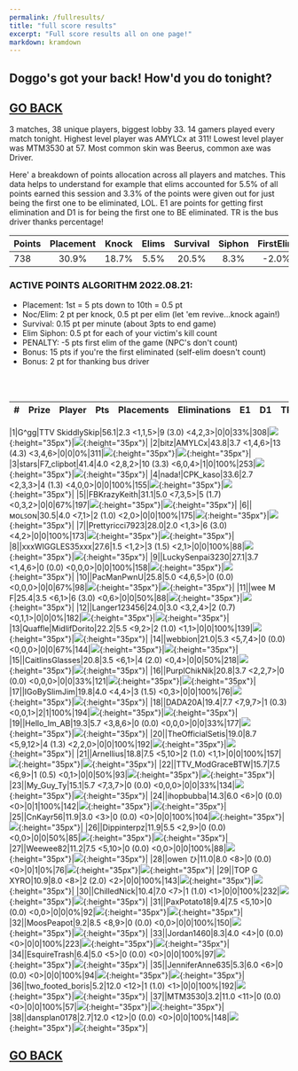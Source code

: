 ```yaml
---
permalink: /fullresults/
title: "full score results"
excerpt: "Full score results all on one page!"
markdown: kramdown
---
```

<meta http-equiv="refresh" content="30">

## Doggo's got your back! How'd you do tonight?
## [GO BACK](https://www.kaso.gg)

3 matches, 38 unique players, biggest lobby 33. 14 gamers played every match tonight. Highest level player was AMYLCx at 311! Lowest level player was MTM3530 at 57. Most common skin was Beerus, common axe was Driver.

Here' a breakdown of points allocation across all players and matches. This data helps to understand for example that elims accounted for 5.5% of all points earned this session and 3.3% of the points were given out for just being the first one to be eliminated, LOL. E1 are points for getting first elimination and D1 is for being the first one to BE eliminated. TR is the bus driver thanks percentage!
 
| Points | Placement | Knock | Elims | Survival | Siphon | FirstElim | FirstDead | ThanksBus |
| :--- | :----: | :----: | :----: | :----: | :----: | :----: | :----: | :----: |
|738|30.9%|18.7%|5.5%|20.5%|8.3%|-2.0%|3.3%|14.9%|

### ACTIVE POINTS ALGORITHM 2022.08.21:
- Placement: 1st = 5 pts down to 10th = 0.5 pt
- Noc/Elim: 2 pt per knock, 0.5 pt per elim (let 'em revive...knock again!)
- Survival: 0.15 pt per minute (about 3pts to end game)
- Elim Siphon: 0.5 pt for each of your victim's kill count
- PENALTY: -5 pts first elim of the game (NPC's don't count)
- Bonus: 15 pts if you're the first eliminated (self-elim doesn't count)
- Bonus: 2 pt for thanking bus driver
<br>
<br>

| # | Prize | Player | Pts | Placements | Eliminations | E1 | D1 | TR | Lvl | Skin | Axe |
| :----: | :--- | :--- | :----: | :--- | :--- | :----: | :----: | :----: | :----: | :----: | :----: |
 
 |1|G^gg|TTV SkiddlySkip|56.1|2.3 <1,1,5>|9 (3.0) <4,2,3>|0|0|33%|308|![](https://media.fortniteapi.io/images/04d0044a926503aec44d178b7cbf227b/transparent.png){:height="35px"}|![](https://media.fortniteapi.io/images/895655a-7f0c2ad-e3a4aa8-983ef5e/transparent.png){:height="35px"}|
|2|bitz|AMYLCx|43.8|3.7 <1,4,6>|13 (4.3) <3,4,6>|0|0|0%|311|![](https://media.fortniteapi.io/images/04d7bd3eed40ebe4794958c43e213398/transparent.png){:height="35px"}|![](https://media.fortniteapi.io/images/ec32e95-f5e82af-93e78e7-d72ff97/transparent.png){:height="35px"}|
|3|stars|F7_clipbot|41.4|4.0 <2,8,2>|10 (3.3) <6,0,4>|1|0|100%|253|![](https://media.fortniteapi.io/images/5d6b82ff761b71350a84f2ed1fe9275f/transparent.png){:height="35px"}|![](https://media.fortniteapi.io/images/7e4d9d90ef6974521b3e210b19f1ade1/transparent.png){:height="35px"}|
|4|nada!|CPK_kaso|33.6|2.7 <2,3,3>|4 (1.3) <4,0,0>|0|0|100%|155|![](https://media.fortniteapi.io/images/1ac9c1fbd6c3ffa94a38d1037e4c0156/transparent.png){:height="35px"}|![](https://media.fortniteapi.io/images/eb390e0a1e7ff085ff8c1e7a5a3afa53/transparent.png){:height="35px"}|
|5||FBKrazyKeith|31.1|5.0 <7,3,5>|5 (1.7) <0,3,2>|0|0|67%|197|![](https://media.fortniteapi.io/images/c765c24d97490acabfe948bbac2318bf/transparent.png){:height="35px"}|![](https://media.fortniteapi.io/images/6611610a7c2c07da2930b683dde37eef/transparent.png){:height="35px"}|
|6||ᴍᴏʟꜱᴏɴ|30.5|4.0 <7,1>|2 (1.0) <2,0>|0|0|100%|175|![](https://media.fortniteapi.io/images/a97caf0bd36ab4c7fa271683ddb78c8c/transparent.png){:height="35px"}|![](https://media.fortniteapi.io/images/7129fe22482a29f1fdacec0628cc095a/transparent.png){:height="35px"}|
|7||Prettyricci7923|28.0|2.0 <1,3>|6 (3.0) <4,2>|0|0|100%|173|![](https://media.fortniteapi.io/images/809638491b83f670f460a07a2884ae79/transparent.png){:height="35px"}|![](https://media.fortniteapi.io/images/27c78852c68ab89dae462dd4749cf991/transparent.png){:height="35px"}|
|8||xxxWIGGLES35xxx|27.6|1.5 <1,2>|3 (1.5) <2,1>|0|0|100%|88|![](https://media.fortniteapi.io/images/17489d8dc4858bfe76f96537f85110ec/transparent.png){:height="35px"}|![](https://media.fortniteapi.io/images/29bb311ca8def3abb5e485a31c68a32d/transparent.png){:height="35px"}|
|9||LuckySenpai3230|27.1|3.7 <1,4,6>|0 (0.0) <0,0,0>|0|0|100%|158|![](https://media.fortniteapi.io/images/30c48e9-653d8e7-02bb621-1ad8e31/transparent.png){:height="35px"}|![](https://media.fortniteapi.io/images/d05d0ccff103c03578932034873e35a6/transparent.png){:height="35px"}|
|10||PacManPwnU|25.8|5.0 <4,6,5>|0 (0.0) <0,0,0>|0|0|67%|98|![](https://media.fortniteapi.io/images/6ee43a20a84f5fffebfe008e176575a1/transparent.png){:height="35px"}|![](https://media.fortniteapi.io/images/b9ef8159c41c70190910adb40ced2ced/transparent.png){:height="35px"}|
|11||wee M F|25.4|3.5 <6,1>|6 (3.0) <0,6>|0|0|50%|88|![](https://media.fortniteapi.io/images/5c18b43c1fe1f3da387508f824dd7356/transparent.png){:height="35px"}|![](https://media.fortniteapi.io/images/285f79e41b48fdacb3d3fb867972558a/transparent.png){:height="35px"}|
|12||Langer123456|24.0|3.0 <3,2,4>|2 (0.7) <0,1,1>|0|0|0%|182|![](https://media.fortniteapi.io/images/50880d15eb86d414d6752e5c1664c4a3/transparent.png){:height="35px"}|![](https://media.fortniteapi.io/images/0692194-9c5b386-445cf82-2cb484d/transparent.png){:height="35px"}|
|13|Quaffle|MidlifDorito|22.2|5.5 <9,2>|2 (1.0) <1,1>|0|0|100%|139|![](https://media.fortniteapi.io/images/117f54c-2985b28-ee59013-a625629/transparent.png){:height="35px"}|![](https://media.fortniteapi.io/images/7500ad3-1ad26f5-c425093-84deca6/transparent.png){:height="35px"}|
|14||webbion|21.0|5.3 <5,7,4>|0 (0.0) <0,0,0>|0|0|67%|144|![](https://media.fortniteapi.io/images/4a547a98addf2e2f7b8e14ca5e8bb046/transparent.png){:height="35px"}|![](https://media.fortniteapi.io/images/9bfd9bacc26801f4fd617575e69ecbb9/transparent.png){:height="35px"}|
|15||CaitlinsGlasses|20.8|3.5 <6,1>|4 (2.0) <0,4>|0|0|50%|218|![](https://media.fortniteapi.io/images/29973af14bd85f0b3d2a7f61a091c3b2/transparent.png){:height="35px"}|![](https://media.fortniteapi.io/images/8fdcb662208513beca0c8733c7ab79cf/transparent.png){:height="35px"}|
|16||PurplChikNik|20.8|3.7 <2,2,7>|0 (0.0) <0,0,0>|0|0|33%|121|![](https://media.fortniteapi.io/images/01f9b143d6d05cfbc4bebd0f267aec87/transparent.png){:height="35px"}|![](https://media.fortniteapi.io/images/eba46c73e2326d1268ff1964893dc0d6/transparent.png){:height="35px"}|
|17||IGoBySlimJim|19.8|4.0 <4,4>|3 (1.5) <0,3>|0|0|100%|76|![](https://media.fortniteapi.io/images/563d1ba1d0a8f2b9cf438c3c06c985d4/transparent.png){:height="35px"}|![](https://media.fortniteapi.io/images/3e5a1599e8620abd44155917aa2f5b2c/transparent.png){:height="35px"}|
|18||DADA20A|19.4|7.7 <7,9,7>|1 (0.3) <0,0,1>|2|1|100%|194|![](https://media.fortniteapi.io/images/259bbb826124247449be37942a36e80c/transparent.png){:height="35px"}|![](https://media.fortniteapi.io/images/601615d56d031aa3836032a01a9cfb81/transparent.png){:height="35px"}|
|19||Hello_Im_AB|19.3|5.7 <3,8,6>|0 (0.0) <0,0,0>|0|0|33%|177|![](https://media.fortniteapi.io/images/4eeca0c-54bb892-ff4f01a-6538f2a/transparent.png){:height="35px"}|![](https://media.fortniteapi.io/images/d2e8284-fb06feb-ea3fbe3-c41fd8b/transparent.png){:height="35px"}|
|20||TheOfficialSetis|19.0|8.7 <5,9,12>|4 (1.3) <2,2,0>|0|0|100%|192|![](https://media.fortniteapi.io/images/17489d8dc4858bfe76f96537f85110ec/transparent.png){:height="35px"}|![](https://media.fortniteapi.io/images/410610492f7995d07f15c168b2376cb9/transparent.png){:height="35px"}|
|21||Arnellius|18.8|7.5 <5,10>|2 (1.0) <1,1>|0|0|100%|157|![](https://media.fortniteapi.io/images/42f90dc95a07f89198fda80ed490431a/transparent.png){:height="35px"}|![](https://media.fortniteapi.io/images/0692194-9c5b386-445cf82-2cb484d/transparent.png){:height="35px"}|
|22||TTV_ModGraceBTW|15.7|7.5 <6,9>|1 (0.5) <0,1>|0|0|50%|93|![](https://media.fortniteapi.io/images/4c7b2bfe828c5938e908a6a5d9cea53f/transparent.png){:height="35px"}|![](https://media.fortniteapi.io/images/11fb2f899525462b4405135ee5e8f35a/transparent.png){:height="35px"}|
|23||My_Guy_Ty|15.1|5.7 <7,3,7>|0 (0.0) <0,0,0>|0|0|33%|134|![](https://media.fortniteapi.io/images/d930dba-8e19b63-a6d5d94-6978fe3/transparent.png){:height="35px"}|![](https://media.fortniteapi.io/images/65e15ffba968b03d600a5411704876e4/transparent.png){:height="35px"}|
|24||ihopbubba|14.3|6.0 <6>|0 (0.0) <0>|0|1|100%|142|![](https://media.fortniteapi.io/images/9873376-84e54dd-54c54dd-9ce5a82/transparent.png){:height="35px"}|![](https://media.fortniteapi.io/images/d0ede8f-343a5e4-ca342cf-06f23a6/transparent.png){:height="35px"}|
|25||CnKayr56|11.9|3.0 <3>|0 (0.0) <0>|0|0|100%|104|![](https://media.fortniteapi.io/images/5d89d43829d59c68aa1abef962f170fc/transparent.png){:height="35px"}|![](https://media.fortniteapi.io/images/410610492f7995d07f15c168b2376cb9/transparent.png){:height="35px"}|
|26||Dippinterpz|11.9|5.5 <2,9>|0 (0.0) <0,0>|0|0|50%|85|![](https://media.fortniteapi.io/images/d96579630a4aa5fc9d427fbeec8ab712/transparent.png){:height="35px"}|![](https://media.fortniteapi.io/images/31f44723a0b23043731f87bb09bf0e54/transparent.png){:height="35px"}|
|27||Weewee82|11.2|7.5 <5,10>|0 (0.0) <0,0>|0|0|100%|88|![](https://media.fortniteapi.io/images/028810044b02bf1b9072943be2967b27/transparent.png){:height="35px"}|![](https://media.fortniteapi.io/images/10ae055a6c6c8bd350a4d6d31917e0e3/transparent.png){:height="35px"}|
|28||owen ひ|11.0|8.0 <8>|0 (0.0) <0>|0|1|0%|76|![](https://media.fortniteapi.io/images/50a7630-b43c2cc-ddf1732-564410d/transparent.png){:height="35px"}|![](https://media.fortniteapi.io/images/6c713c090223cb2e8478dbfe6d5fd649/transparent.png){:height="35px"}|
|29||TOP G XYRO|10.9|8.0 <8>|2 (2.0) <2>|0|0|100%|143|![](https://media.fortniteapi.io/images/4c06864-58fe7f1-07a075c-848df80/transparent.png){:height="35px"}|![](https://media.fortniteapi.io/images/ec32e95-f5e82af-93e78e7-d72ff97/transparent.png){:height="35px"}|
|30||ChilledNick|10.4|7.0 <7>|1 (1.0) <1>|0|0|100%|232|![](https://media.fortniteapi.io/images/747cdfbb30a97762f021c17049b67dd0/transparent.png){:height="35px"}|![](https://media.fortniteapi.io/images/5dfc05d405ea8986edbd63fc8b433274/transparent.png){:height="35px"}|
|31||PaxPotato18|9.4|7.5 <5,10>|0 (0.0) <0,0>|0|0|0%|92|![](https://media.fortniteapi.io/images/52f1f7d24620835f96dfe15fc8f5b1da/transparent.png){:height="35px"}|![](https://media.fortniteapi.io/images/8fdcb662208513beca0c8733c7ab79cf/transparent.png){:height="35px"}|
|32||MoosPeapot|9.2|8.5 <8,9>|0 (0.0) <0,0>|0|0|100%|150|![](https://media.fortniteapi.io/images/3342d8f2545e8a2fccfa64b389169d92/transparent.png){:height="35px"}|![](https://media.fortniteapi.io/images/05c48936305179b91613cac98be12beb/transparent.png){:height="35px"}|
|33||Jordan1460|8.3|4.0 <4>|0 (0.0) <0>|0|0|100%|223|![](https://media.fortniteapi.io/images/6ee43a20a84f5fffebfe008e176575a1/transparent.png){:height="35px"}|![](https://media.fortniteapi.io/images/b9ef8159c41c70190910adb40ced2ced/transparent.png){:height="35px"}|
|34||EsquireTrash|6.4|5.0 <5>|0 (0.0) <0>|0|0|100%|97|![](https://media.fortniteapi.io/images/ec72faa4d3b15d6b40726cd424122b1e/transparent.png){:height="35px"}|![](https://media.fortniteapi.io/images/b679d42cc0ddfa85942297bdd3ba15ce/transparent.png){:height="35px"}|
|35||JenniferAnne635|5.3|6.0 <6>|0 (0.0) <0>|0|0|100%|94|![](https://media.fortniteapi.io/images/c0b107b18754af4906abf2ca3a3c6661/transparent.png){:height="35px"}|![](https://media.fortniteapi.io/images/eae173d-282ab94-ffce067-5d60def/transparent.png){:height="35px"}|
|36||two_footed_boris|5.2|12.0 <12>|1 (1.0) <1>|0|0|100%|192|![](https://media.fortniteapi.io/images/eed1dc1709f78c998adf0df066086eed/transparent.png){:height="35px"}|![](https://media.fortniteapi.io/images/29bb311ca8def3abb5e485a31c68a32d/transparent.png){:height="35px"}|
|37||MTM3530|3.2|11.0 <11>|0 (0.0) <0>|0|0|100%|57|![](https://media.fortniteapi.io/images/c4f22a0ac0f3ab7509a5263d4025ae34/transparent.png){:height="35px"}|![](https://media.fortniteapi.io/images/a2cc22d2f7dc9b3133be728e06948897/transparent.png){:height="35px"}|
|38||dansplan0178|2.7|12.0 <12>|0 (0.0) <0>|0|0|100%|148|![](https://media.fortniteapi.io/images/2b10bbeecf31d1ae8d83a5e0c07adef0/transparent.png){:height="35px"}|![](https://media.fortniteapi.io/images/9bac3f4b17980c2446af9dba7ba2caf4/transparent.png){:height="35px"}|

## [GO BACK](https://www.kaso.gg)
